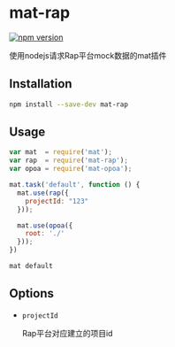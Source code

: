 # mat-rap

[![npm version](https://badge.fury.io/js/mat-rap.svg)](http://badge.fury.io/js/mat-rap)

使用nodejs请求Rap平台mock数据的mat插件

## Installation

```sh
npm install --save-dev mat-rap
```

## Usage

```javascript
var mat  = require('mat');
var rap  = require('mat-rap');
var opoa = require('mat-opoa');

mat.task('default', function () {
  mat.use(rap({
    projectId: "123"
  }));

  mat.use(opoa({
    root: './'
  }));
})
```

```sh
mat default
```

## Options

- `projectId`
  
  Rap平台对应建立的项目id